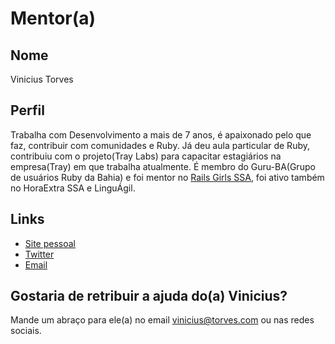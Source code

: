 # Mentor(a)

## Nome

Vinicius Torves

## Perfil

Trabalha com Desenvolvimento a mais de 7 anos, é apaixonado pelo que faz, contribuir com comunidades e Ruby.
Já deu aula particular de Ruby, contribuiu com o projeto(Tray Labs) para capacitar estagiários na empresa(Tray) em que trabalha atualmente.
É membro do Guru-BA(Grupo de usuários Ruby da Bahia) e foi mentor no [Rails Girls SSA](http://railsgirls.com/salvador201310.html),
foi ativo também no HoraExtra SSA e LinguÁgil.

## Links

* [Site pessoal](http://vinicius.torves.com)
* [Twitter](http://twitter.com/vtorves)
* [Email](vinicius@torves.com)

## Gostaria de retribuir a ajuda do(a) Vinicius?

Mande um abraço para ele(a) no email vinicius@torves.com ou nas redes sociais.

